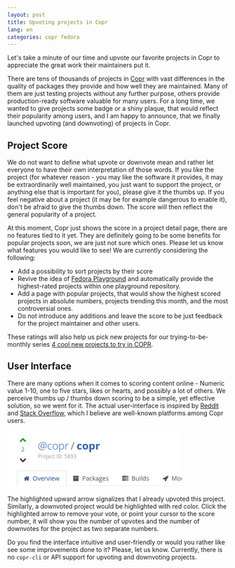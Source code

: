```yaml
---
layout: post
title: Upvoting projects in Copr
lang: en
categories: copr fedora
---
```


Let's take a minute of our time and upvote our favorite projects in
Copr to appreciate the great work their maintainers put it.

There are tens of thousands of projects in [Copr][copr] with vast
differences in the quality of packages they provide and how well they
are maintained. Many of them are just testing projects without any
further purpose, others provide production-ready software valuable
for many users. For a long time, we wanted to give projects some
badge or a shiny plaque, that would reflect their popularity among
users, and I am happy to announce, that we finally launched upvoting
(and downvoting) of projects in Copr.


## Project Score

We do not want to define what upvote or downvote mean and rather let
everyone to have their own interpretation of those words. If you like
the project (for whatever reason - you may like the software it
provides, it may be extraordinarily well maintained, you just want to
support the project, or anything else that is important for you),
please give it the thumbs up. If you feel negative about a project (it
may be for example dangerous to enable it), don't be afraid to give
the thumbs down. The score will then reflect the general popularity
of a project.

At this moment, Copr just shows the score in a project detail page,
there are no features tied to it yet. They are definitely going to be
some benefits for popular projects soon, we are just not sure which
ones. Please let us know what features you would like to see! We are
currently considering the following:

- Add a possibility to sort projects by their score
- Revive the idea of [Fedora Playground][playground] and automatically
  provide the highest-rated projects within one playground repository.
- Add a page with popular projects, that would show the highest scored
  projects in absolute numbers, projects trending this month, and the
  most controversial ones.
- Do not introduce any additions and leave the score to be just
  feedback for the project maintainer and other users.

These ratings will also help us pick new projects for our
trying-to-be-monthly series
[4 cool new projects to try in COPR][dturecek-magazine].


## User Interface

There are many options when it comes to scoring content online -
Numeric value 1-10, one to five stars, likes or hearts, and
possibly a lot of others. We perceive thumbs up / thumbs down scoring
to be a simple, yet effective solution, so we went for it. The actual
user-interface is inspired by [Reddit][reddit] and
[Stack Overflow][stackoverflow], which I believe are well-known
platforms among Copr users.

<div class="text-center img-row row">
  <a href="/files/img/copr-project-score.png">
    <img src="/files/img/copr-project-score.png"
		 alt="I have already upvoted this project" />
  </a>
</div>

The highlighted upward arrow signalizes that I already upvoted
this project. Similarly, a downvoted project would be highlighted
with red color. Click the highlighted arrow to remove your vote,
or point your cursor to the score number, it will show you the
number of upvotes and the number of downvotes for the project as
two separate numbers.

Do you find the interface intuitive and user-friendly or would
you rather like see some improvements done to it? Please, let
us know. Currently, there is no `copr-cli` or API support for
upvoting and downvoting projects.



[copr]: https://copr.fedorainfracloud.org
[playground]: https://fedoraproject.org/wiki/Playground
[dturecek-magazine]: https://fedoramagazine.org/author/dturecek
[fedora-magazine]: https://fedoramagazine.org/series/copr
[reddit]: https://www.reddit.com/new
[stackoverflow]: https://stackoverflow.com
